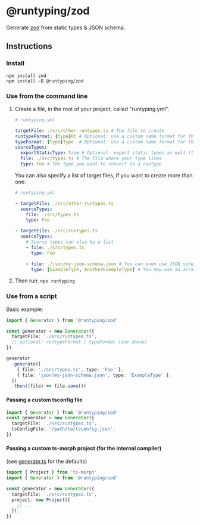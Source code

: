 # @runtyping/zod

Generate [zod](https://github.com/colinhacks/zod) from static types & JSON schema.

## Instructions

### Install

```
npm install zod
npm install -D @runtyping/zod
```

### Use from the command line

1. Create a file, in the root of your project, called "runtyping.yml".

   ```yaml
   # runtyping.yml

   targetFile: ./src/other-runtypes.ts # The file to create
   runtypeFormat: {type}Rt # Optional: use a custom name format for the created runtype
   typeFormat: {type}Type  # Optional: use a custom name format for the created type
   sourceTypes:
     exportStaticType: true # Optional: export static types as well (true by default)
     file: ./src/types.ts # The file where your type lives
     type: Foo # The type you want to convert to a runtype
   ```

   You can also specify a list of target files, if you want to create more than one:

   ```yaml
   # runtyping.yml

   - targetFile: ./src/other-runtypes.ts
     sourceTypes:
       file: ./src/types.ts
       type: Foo

   - targetFile: ./src/runtypes.ts
     sourceTypes:
       # Source types can also be a list
       - file: ./src/types.ts
         type: Foo

       - file: ./json/my-json-schema.json # You can even use JSON schema files!!
         type: [ExampleType, AnotherExampleType] # You may use an array of types
   ```

1. Then run: `npx runtyping`

### Use from a script

Basic example:

```ts
import { Generator } from '@runtyping/zod'

const generator = new Generator({
  targetFile: './src/runtypes.ts',
  // optional: runtypeFormat / typeFormat (see above)
})

generator
  .generate([
    { file: './src/types.ts', type: 'Foo' },
    { file: 'json/my-json-schema.json', type: 'ExampleType' },
  ])
  .then((file) => file.save())
```

#### Passing a custom tsconfig file

```ts
import { Generator } from '@runtyping/zod'
const generator = new Generator({
  targetFile: './src/runtypes.ts',
  tsConfigFile: '/path/to/tsconfig.json',
})
```

#### Passing a custom ts-morph project (for the internal compiler)

(see [generate.ts](src/generate.ts) for the defaults)

```ts
import { Project } from 'ts-morph'
import { Generator } from '@runtyping/zod'

const generator = new Generator({
  targetFile: './src/runtypes.ts',
  project: new Project({
    // ...
  }),
})
```
